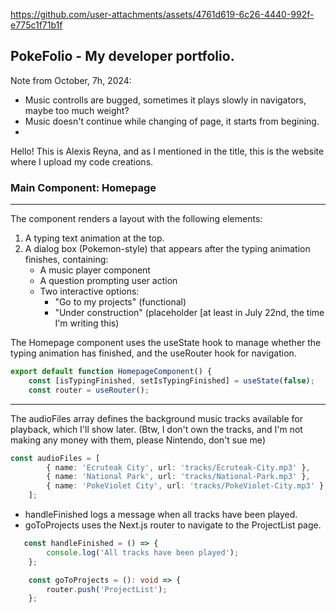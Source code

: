 


https://github.com/user-attachments/assets/4761d619-6c26-4440-992f-e775c1f71b1f

## PokeFolio - My developer portfolio.

Note from October, 7h, 2024:
- Music controlls are bugged, sometimes it plays slowly in navigators, maybe too much weight?
- Music doesn't continue while changing of page, it starts from begining.
- 
Hello! This is Alexis Reyna, and as I mentioned in the title, this is the website where I upload my code creations.

### Main Component: Homepage
<hr/>

The component renders a layout with the following elements:
1. A typing text animation at the top.
2. A dialog box (Pokemon-style) that appears after the typing animation finishes, containing:
   - A music player component
   - A question prompting user action
   - Two interactive options:
     - "Go to my projects" (functional)
     - "Under construction" (placeholder [at least in July 22nd, the time I'm writing this)
    
The Homepage component uses the useState hook to manage whether the typing animation has finished, and the useRouter hook for navigation.

```typescript
export default function HomepageComponent() {
    const [isTypingFinished, setIsTypingFinished] = useState(false);
    const router = useRouter();
```
<hr/>

The audioFiles array defines the background music tracks available for playback, which I'll show later.
(Btw, I don't own the tracks, and I'm not making any money with them, please Nintendo, don't sue me)

```typescript
const audioFiles = [
        { name: 'Ecruteak City', url: 'tracks/Ecruteak-City.mp3' },
        { name: 'National Park', url: 'tracks/National-Park.mp3' },
        { name: 'PokeViolet City', url: 'tracks/PokeViolet-City.mp3' },
    ];
```

- handleFinished logs a message when all tracks have been played.
- goToProjects uses the Next.js router to navigate to the ProjectList page.

```typescript
   const handleFinished = () => {
        console.log('All tracks have been played');
    };

    const goToProjects = (): void => {
        router.push('ProjectList');
    };
```




